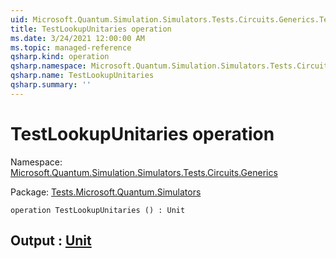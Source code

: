 ```yaml
---
uid: Microsoft.Quantum.Simulation.Simulators.Tests.Circuits.Generics.TestLookupUnitaries
title: TestLookupUnitaries operation
ms.date: 3/24/2021 12:00:00 AM
ms.topic: managed-reference
qsharp.kind: operation
qsharp.namespace: Microsoft.Quantum.Simulation.Simulators.Tests.Circuits.Generics
qsharp.name: TestLookupUnitaries
qsharp.summary: ''
---
```


# TestLookupUnitaries operation

Namespace: [Microsoft.Quantum.Simulation.Simulators.Tests.Circuits.Generics](xref:Microsoft.Quantum.Simulation.Simulators.Tests.Circuits.Generics)

Package: [Tests.Microsoft.Quantum.Simulators](https://nuget.org/packages/Tests.Microsoft.Quantum.Simulators)




```qsharp
operation TestLookupUnitaries () : Unit
```


## Output : [Unit](xref:microsoft.quantum.lang-ref.unit)

